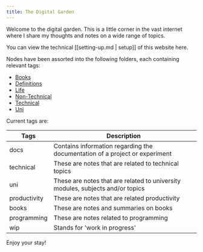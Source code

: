 ```yaml
---
title: The Digital Garden
---
```


Welcome to the digital garden. This is a little corner in the vast internet where I share my thoughts and notes on a
wide range of topics.

You can view the technical [[setting-up.md | setup]] of this website here.

Nodes have been assorted into the following folders, each containing relevant tags:

- [Books](/Books)
- [Definitions](/Definitions)
- [Life](/Life)
- [Non-Technical](/Non-Technical)
- [Technical](/Technical)
- [Uni](/Uni)

Current tags are:

| Tags         | Description                                                                    |
|--------------|--------------------------------------------------------------------------------|
| docs         | Contains information regarding the documentation of a project or experiment    |
| technical    | These are notes that are related to technical topics                           |
| uni          | These are notes that are related to university modules, subjects and/or topics |
| productivity | These are notes that are related productivity                                  |
| books        | These are notes and summaries on books                                         |
| programming  | These are notes related to programming                                         |
| wip          | Stands for 'work in progress'                                                  |

Enjoy your stay!